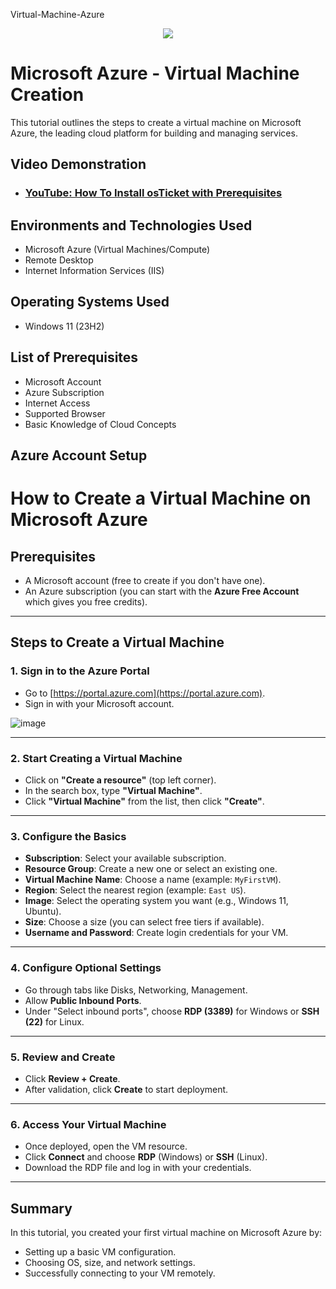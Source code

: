 Virtual-Machine-Azure
<p align="center">
<img src="https://1000logos.net/wp-content/uploads/2021/11/Microsoft-Azure-Logo-2012.png"/>
</p>

<h1>Microsoft Azure - Virtual Machine Creation</h1>
This tutorial outlines the steps to create a virtual machine on Microsoft Azure, the leading cloud platform for building and managing services.<br />


<h2>Video Demonstration</h2>

- ### [YouTube: How To Install osTicket with Prerequisites](https://www.youtube.com)

<h2>Environments and Technologies Used</h2>

- Microsoft Azure (Virtual Machines/Compute)
- Remote Desktop
- Internet Information Services (IIS)

<h2>Operating Systems Used </h2>

- Windows 11</b> (23H2)

<h2>List of Prerequisites</h2>

- Microsoft Account
- Azure Subscription
- Internet Access
- Supported Browser
- Basic Knowledge of Cloud Concepts

<h2>Azure Account Setup</h2>

# How to Create a Virtual Machine on Microsoft Azure

## Prerequisites
- A Microsoft account (free to create if you don't have one).
- An Azure subscription (you can start with the **Azure Free Account** which gives you free credits).

---

## Steps to Create a Virtual Machine

### 1. Sign in to the Azure Portal
- Go to [https://portal.azure.com](https://portal.azure.com).
- Sign in with your Microsoft account.

![image](https://github.com/user-attachments/assets/ec6da248-e082-4793-bdd3-a8220d9a5070)


---

### 2. Start Creating a Virtual Machine
- Click on **"Create a resource"** (top left corner).
- In the search box, type **"Virtual Machine"**.
- Click **"Virtual Machine"** from the list, then click **"Create"**.

<!-- IMAGE: Insert screenshot of "Create a resource" page and searching for "Virtual Machine" -->

---

### 3. Configure the Basics
- **Subscription**: Select your available subscription.
- **Resource Group**: Create a new one or select an existing one.
- **Virtual Machine Name**: Choose a name (example: `MyFirstVM`).
- **Region**: Select the nearest region (example: `East US`).
- **Image**: Select the operating system you want (e.g., Windows 11, Ubuntu).
- **Size**: Choose a size (you can select free tiers if available).
- **Username and Password**: Create login credentials for your VM.

<!-- IMAGE: Insert screenshot of the "Basics" configuration page -->

---

### 4. Configure Optional Settings
- Go through tabs like Disks, Networking, Management.
- Allow **Public Inbound Ports**.
- Under "Select inbound ports", choose **RDP (3389)** for Windows or **SSH (22)** for Linux.

<!-- IMAGE: Insert screenshot of Networking settings -->

---

### 5. Review and Create
- Click **Review + Create**.
- After validation, click **Create** to start deployment.

<!-- IMAGE: Insert screenshot of "Review + Create" screen -->

---

### 6. Access Your Virtual Machine
- Once deployed, open the VM resource.
- Click **Connect** and choose **RDP** (Windows) or **SSH** (Linux).
- Download the RDP file and log in with your credentials.

<!-- IMAGE: Insert screenshot of VM Overview page and Connect button -->

---

## Summary
In this tutorial, you created your first virtual machine on Microsoft Azure by:
- Setting up a basic VM configuration.
- Choosing OS, size, and network settings.
- Successfully connecting to your VM remotely.

